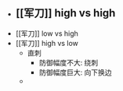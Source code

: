 - [[军刀]] high vs high
	-
- [[军刀]] low vs high
- [[军刀]] high vs low
	- 直刺
		- 防御幅度不大: 绕刺
		- 防御幅度巨大: 向下换边
	-